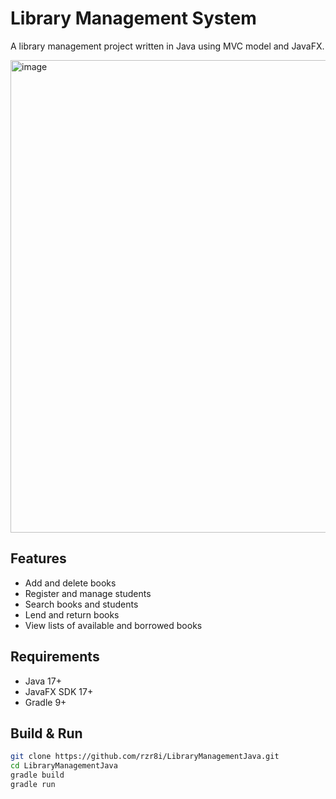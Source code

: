 # Library Management System

A library management project written in Java using MVC model and JavaFX.

<img width="651" height="756" alt="image" src="https://github.com/user-attachments/assets/407670c2-6cc2-487f-b46e-6356074a0d4d" />

## Features
- Add and delete books
- Register and manage students
- Search books and students
- Lend and return books
- View lists of available and borrowed books

## Requirements
- Java 17+
- JavaFX SDK 17+
- Gradle 9+

## Build & Run
```bash
git clone https://github.com/rzr8i/LibraryManagementJava.git
cd LibraryManagementJava
gradle build
gradle run
```

